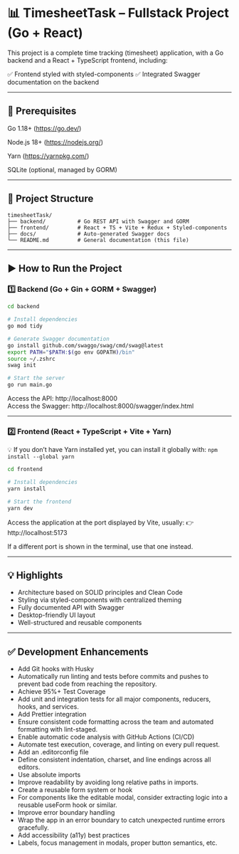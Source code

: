 # 📊 TimesheetTask – Fullstack Project (Go + React)
This project is a complete time tracking (timesheet) application, with a Go backend and a React + TypeScript frontend, including:

✅ Frontend styled with styled-components
✅ Integrated Swagger documentation on the backend



---

## 🔧 Prerequisites
Go 1.18+ (https://go.dev/)

Node.js 18+ (https://nodejs.org/)

Yarn (https://yarnpkg.com/)

SQLite (optional, managed by GORM)

---

## 📂 Project Structure

```
timesheetTask/
├── backend/          # Go REST API with Swagger and GORM
├── frontend/         # React + TS + Vite + Redux + Styled-components
├── docs/             # Auto-generated Swagger docs
└── README.md         # General documentation (this file)
```

---

## ▶️ How to Run the Project

### 1️⃣ Backend (Go + Gin + GORM + Swagger)

```bash
cd backend

# Install dependencies
go mod tidy

# Generate Swagger documentation
go install github.com/swaggo/swag/cmd/swag@latest
export PATH="$PATH:$(go env GOPATH)/bin"
source ~/.zshrc
swag init

# Start the server
go run main.go
```

Access the API: http://localhost:8000  
Access the Swagger: http://localhost:8000/swagger/index.html

---

### 2️⃣ Frontend (React + TypeScript + Vite + Yarn)
💡 If you don’t have Yarn installed yet, you can install it globally with:
`npm install --global yarn`

```bash
cd frontend

# Install dependencies
yarn install

# Start the frontend
yarn dev
```

Access the application at the port displayed by Vite, usually:
👉 http://localhost:5173

If a different port is shown in the terminal, use that one instead.



---

## 💡 Highlights

- Architecture based on SOLID principles and Clean Code
- Styling via styled-components with centralized theming
- Fully documented API with Swagger
- Desktop-friendly UI layout
- Well-structured and reusable components

---

## ✅ Development Enhancements
- Add Git hooks with Husky
- Automatically run linting and tests before commits and pushes to prevent bad code from reaching the repository.
- Achieve 95%+ Test Coverage
- Add unit and integration tests for all major components, reducers, hooks, and services.
- Add Prettier integration
- Ensure consistent code formatting across the team and automated formatting with lint-staged.
- Enable automatic code analysis with GitHub Actions (CI/CD)
- Automate test execution, coverage, and linting on every pull request.
- Add an .editorconfig file
- Define consistent indentation, charset, and line endings across all editors.
- Use absolute imports
- Improve readability by avoiding long relative paths in imports.
- Create a reusable form system or hook
- For components like the editable modal, consider extracting logic into a reusable useForm hook or similar.
- Improve error boundary handling
- Wrap the app in an error boundary to catch unexpected runtime errors gracefully.
- Add accessibility (a11y) best practices
- Labels, focus management in modals, proper button semantics, etc.
